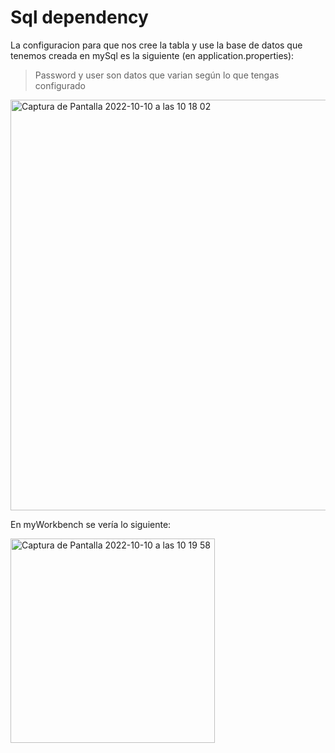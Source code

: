 # Sql dependency

La configuracion para que nos cree la tabla y use la base de datos que tenemos creada en mySql es la siguiente (en application.properties):

> Password y user son datos que varian según lo que tengas configurado

<img width="657" alt="Captura de Pantalla 2022-10-10 a las 10 18 02" src="https://user-images.githubusercontent.com/107991714/194824562-09fe5233-1b9f-4994-92aa-9cee707bbe8a.png">

En myWorkbench se vería lo siguiente:

<img width="327" alt="Captura de Pantalla 2022-10-10 a las 10 19 58" src="https://user-images.githubusercontent.com/107991714/194824586-499b4915-b078-4c3a-bf9a-fa3e21e85645.png">
